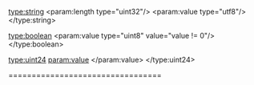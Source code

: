 <type:string>
	<param:length type="uint32"/>
	<param:value type="utf8"/>
</type:string>

<type:boolean>
	<param:value type="uint8" value="value != 0"/>
</type:boolean>

<type:uint24>
	<param:value>
		<Hi type="uint8" value="value>>8"/>
		<Lo type="uint16" value="value&0xffff"/>
	</param:value>
</type:uint24>

<Signature>
	<param:id type="ascii(8)"/>
	<param:version type="uint16"/>
</Signature>

<ChunkHeader>
	<param:id type="ascii(4)"/>
	<param:version type="uint16"/>
</ChunkHeader>

<Instrument>
	<Signature id="SFID\0d\0a\1a\0a"/>
	<InstrumentParameters/>
	<WaveList/>
</Instrument>

<InstrumentParameters>
	<ChunkHeader id="fM4I"/>
	<OpMask type="uint8"/>
	<if test="InstrumentParameters.version > 0">
		<Clip type="boolean"/>
	</if>
	<foreach:Operator>
		<AttackRate type="uint8"/>
		<DecayRate type="uint8"/>
		<SustainRate type="uint8"/>
		<SustainLevel type="uint8"/>
		<ReleaseRate type="uint8"/>
		<RepeatMode type="uint8" enum="OFF|ATTACK|DECAY|SUSTAIN|RELEASE"/>
		<Multiplier type="uint8"/>
		<Divider type="uint8"/>
		<Detune type="int16"/>
		<DutyCycle type="uint8"/>
		<Waveform type="uint8"/>
		<AmIntensity type="uint8"/>
		<AmLFO type="uint8"/>
		<FmIntensity type="uint16"/>
		<FmLFO type="uint8"/>
		<KeyScaler type="uint8"/>
	</foreach:Operator>
	<foreach:Operator>
		<ToOp1 type="uint8"/>
		<ToOp2 type="uint8"/>
		<ToOp3 type="uint8"/>
		<ToOp4 type="uint8"/>
		<Output type="uint8"/>
	</foreach:Operator>
	<Name type="string"/>
	<if test="InstrumentParameters.version > 1">
		<MacroCount type="uint16"/>
		<foreach:Macro>
			<Macro/>
		</foreach:Macro>
	</if>
</InstrumentParameters>

<Macro>
	<ChunkHeader id="mACR">
	<LoopStart type="int16"/>
	<LoopEnd type="int16"/>
	<ReleaseLoopStart type="int16"/>
	<StepCount type="uint16"/>
	<Delay type="uint16"/>
	<Mode type="uint8" enum="ABSOLUTE|RELATIVE|MASK"/>
	<TicksPerStep type="uint16"/>
	<Type type="ascii(4)"/>
	<Operator type="uint8"/>
	<Steps type="int64(StepCount)"/>
</Macro>

<WaveList>
	<ChunkHeader id="WAVL"/>
	<Count type="uint16"/>
	<foreach:Wave>
		<options>
			<SampleWave/>
			<SimpleWave/>
			<NodeWave/>
		</options>
	</foreach:Wave>
</WaveList>

<SampleWave>
	<ChunkHeader id="sAMW"/>
	<SampleCount type="uint32"/>
	<BitsPerSample type="uint8"/>
	<LoopStart type="uint32"/>
	<LoopEnd type="uint32"/>
	<RecordedFrequency type="float"/>
	<SampleFrequency type="float"/>
	<Name type="string"/>
	<options>
		<Samples type="uint8(SampleCount)=value+0x80" if="BitsPerSample==8" option/>
		<Samples type="uint16(SampleCount)=value+0x8000" if="BitsPerSample==16" option/>
		<Samples type="float32(SampleCount)" if="BitsPerSample==32" option/>
		<Samples type="uint24(SampleCount)=value+0x800000" option/>
	</options>
</SampleWave>

<SimpleWave>
	<ChunkHeader id="sYNW"><!-- Chunk ID is a historical artifact -->
		<SizeLog2 type="uint8"/>
		<Name type="string"/>
		<ComponentCount type="uint16"/>
		<foreach:Component>
			<options>
				<NoiseWave option/>
				<RectangleWave option/>
				<SawWave option/>
				<SineWave option/>
				<TriangleWave option/>
				<BandPassFilter option/>
				<BandRejectFilter option/>
				<ClampFilter option/>
				<HighPassFilter option/>
				<LowPassFilter option/>
				<NormalizeFilter option/>
				<QuantizeFilter option/>
			</options>
		</foreach:Component>
	</ChunkHeader>
</SimpleWave>

<ComponentHeader>
	<OutputMode type="uint8"/>
	<Volume type="float"/>
	<AmIntensity type="float"/>
	<XmIntensity type="float"/>
	<Source type="uint16"/>
</ComponentHeader>

<NoiseWave>
	<ChunkHeader id="nOIW"/>
	<ComponentHeader/>
	<Seed type="int32"/>
	<Tone type="float"/>
	<StartAt type="float"/>
	<Length type="float"/>
</NoiseWave>

<RectangleWave>
	<ChunkHeader id="rECW"/>
	<ComponentHeader/>
	<Frequency type="float"/>
	<Phase type="float"/>
	<ZeroPhaseStart type="float"/>
	<NegativePhaseStart type="float"/>
	<Cycles type="float"/>
	<StartAt type="float"/>
	<PmIntensity type="float"/>
</RectangleWave>

<SawWave>
	<ChunkHeader id="sAWW"/>
	<ComponentHeader/>
	<Frequency type="float"/>
	<Phase type="float"/>
	<FirstHalf type="uint8"/>
	<SecondHalf type="uint8"/>
	<Cycles type="float"/>
	<StartAt type="float"/>
	<PmIntensity type="float"/>
</SawWave>

<SineWave>
	<ChunkHeader id="sINW"/>
	<ComponentHeader/>
	<Frequency type="float"/>
	<Phase type="float"/>
	<FirstQuarter type="uint8"/>
	<SecondQuarter type="uint8"/>
	<ThirdQuarter type="uint8"/>
	<FourthQuarter type="uint8"/>
	<Cycles type="float"/>
	<StartAt type="float"/>
	<PmIntensity type="float"/>
</SineWave>

<TriangleWave>
	<ChunkHeader id="tRIW"/>
	<ComponentHeader/>
	<Frequency type="float"/>
	<Phase type="float"/>
	<FirstHalf type="uint8"/>
	<SecondHalf type="uint8"/>
	<Cycles type="float"/>
	<StartAt type="float"/>
	<PmIntensity type="float"/>
</TriangleWave>

<BandPassFilter>
	<ChunkHeader id="bPFF"/>
	<ComponentHeader/>
	<LowCutoff type="float"/>
	<HiCutoff type="float"/>
	<Taps type="uint16"/>
</BandPassFilter>

<BandRejectFilter>
	<ChunkHeader id="bRFF"/>
	<ComponentHeader/>
	<LowCutoff type="float"/>
	<HiCutoff type="float"/>
	<Taps type="uint16"/>
</BandRejectFilter>

<ClampFilter>
	<ChunkHeader id="cLAF"/>
	<ComponentHeader/>
	<ClampHi type="boolean"/>
	<ClampLow type="boolean"/>
	<CutoffHi type="float"/>
	<CutoffLow type="float"/>
</ClampFilter>

<HighPassFilter>
	<ChunkHeader id="hPFF"/>
	<ComponentHeader/>
	<Cutoff type="float"/>
	<Taps type="uint16"/>
</HighPassFilter>

<LowPassFilter>
	<ChunkHeader id="lPFF"/>
	<ComponentHeader/>
	<Cutoff type="float"/>
	<Taps type="uint16"/>
</LowPassFilter>

<NormalizeFilter>
	<ChunkHeader id="nORF"/>
	<ComponentHeader/>
	<KeepCenter type="boolean"/>
</NormalizeFilter>

<QuantizeFilter>
	<ChunkHeader id="qUAF"/>
	<ComponentHeader/>
	<Steps type="uint8"/>
</QuantizeFilter>

<NodeWave>
	<ChunkHeader id="nODW"/>
	<SizeLog2 type="uint8"/>
	<Name type="string"/>
	<NodeCount type="uint16"/>
	<foreach:Node>
		<options>
			<OutputNode option/>
			<NoiseNode option/>
			<PulseNode option/>
			<RampNode option/>
			<SawNode option/>
			<SineNode option/>
			<TriangleNode option/>
			<ClampNode option/>
			<ClipNode option/>
			<MapRangeNode option/>
			<MapWaveNode option/>
			<MixNode option/>
			<NormalizeNode option/>
			<DecayNode option/>
			<PowerNode option/>
			<MuxNode option/>
			<QuantizeNode option/>
			<DecimateNode option/>
			<LowpassNode option/>
			<HighpassNode option/>
			<BandpassNode option/>
			<BandRejectNode option/>
		</options>
	</foreach:Node>
</NodeWave>

<OutputNode>
	<ChunkHeader id="oUTN"/>
	<GraphPositions/>
	<ClipLevel type="float"/>
	<Connections/>
</OutputNode>

<NoiseNode>
	<ChunkHeader id="nOIN"/>
	<GraphPositions/>
	<RangeFrom type="float"/>
	<RangeLength type="float"/>
	<Seed type="int32"/>
	<Amplitude type="float"/>
	<Decay type="float"/>
	<Power type="float"/>
	<DC type="float"/>
	<Octaves type="uint8"/>
	<Frequency type="float"/>
	<Persistence type="float"/>
	<Lacunarity type="float"/>
	<Randomness type="float"/>
	<Connections/>
</NoiseNode>

<PulseNode>
	<ChunkHeader id="pULN"/>
	<GraphPositions/>
	<RangeFrom type="float"/>
	<RangeLength type="float"/>
	<PositivePulseStart type="float"/>
	<PositivePulseLength type="float"/>
	<PositivePulseAmplitude type="float"/>
	<NegativePulseStart type="float"/>
	<NegativePulseLength type="float"/>
	<NegativePulseAmplitude type="float"/>
	<Frequency type="float"/>
	<Amplitude type="float"/>
	<PhaseDelta type="float"/>
	<Decay type="float"/>
	<DC type="float"/>
	<Connections/>
</PulseNode>

<RampNode>
	<ChunkHeader id="rAMN"/>
	<GraphPositions/>
	<RangeFrom type="float"/>
	<RangeLength type="float"/>
	<ValueFrom type="float"/>
	<ValueTo type="float"/>
	<ValueCurve type="float"/>
	<Connections/>
</RampNode>

<SawNode>
	<ChunkHeader id="sAWN"/>
	<GraphPositions/>
	<RangeFrom type="float"/>
	<RangeLength type="float"/>
	<Frequency type="float"/>
	<Amplitude type="float"/>
	<PhaseDelta type="float"/>
	<Power type="float"/>
	<Decay type="float"/>
	<DC type="float"/>
	<QuarterType type="uint8(4)" enum="-1>-0.5|-0.5>0|0>0.5|0.5>1|1>0.5|0.5>0|0>-0.5|-0.5>-1|1|0.5|0|-0.5|-1"/>
	<Connections/>
</SawNode>

<SineNode>
	<ChunkHeader id="sINN"/>
	<GraphPositions/>
	<RangeFrom type="float"/>
	<RangeLength type="float"/>
	<Frequency type="float"/>
	<Amplitude type="float"/>
	<PhaseDelta type="float"/>
	<Power type="float"/>
	<Decay type="float"/>
	<DC type="float"/>
	<QuarterType type="uint8(4)" enum="0>1|1>0|0>-1|-1>0|1|0|-1"/>
	<Connections/>
</SineNode>

<TriangleNode>
	<ChunkHeader id="tRIN"/>
	<GraphPositions/>
	<RangeFrom type="float"/>
	<RangeLength type="float"/>
	<Frequency type="float"/>
	<Amplitude type="float"/>
	<PhaseDelta type="float"/>
	<Power type="float"/>
	<Decay type="float"/>
	<DC type="float"/>
	<QuarterType type="uint8(4)" enum="0>1|1>0|0>-1|-1>0|1|0|-1"/>
	<Connections/>
</TriangleNode>

<ClampNode>
	<ChunkHeader id="cLMN"/>
	<GraphPositions/>
	<RangeFrom type="float"/>
	<RangeLength type="float"/>
	<HighLevel type="float"/>
	<HighClamp type="float"/>
	<HighMode type="uint8" enum="NONE|CLAMP|WRAP|BOUNCE"/>
	<LowLevel type="float"/>
	<LowClamp type="float"/>
	<LowMode type="uint8" enum="NONE|CLAMP|WRAP|BOUNCE"/>
	<Mix type="float"/>
	<ClampMix type="float"/>
	<Isolate type="boolean"/>
	<Amplitude type="float"/>
	<Power type="float"/>
	<Decay type="float"/>
	<DC type="float"/>
	<Connections/>
</ClampNode>

<ClipNode>
	<ChunkHeader id="cLIN"/>
	<GraphPositions/>
	<RangeFrom type="float"/>
	<RangeLength type="float"/>
	<Connections/>
</ClipNode>

<MapRangeNode>
	<ChunkHeader id="mARN"/>
	<GraphPositions/>
	<RangeFrom type="float"/>
	<RangeLength type="float"/>
	<MinimumIn type="float"/>
	<MaximumIn type="float"/>
	<MinimumOut type="float"/>
	<MaximumOut type="float"/>
	<Extrapolate type="uint8"/>
	<Mix type="float"/>
	<ClampMix type="float"/>
	<Isolate type="boolean"/>
	<Amplitude type="float"/>
	<Power type="float"/>
	<Decay type="float"/>
	<DC type="float"/>
	<Connections/>
</MapRangeNode>

<MapWaveNode>
	<ChunkHeader id="mWAN"/>
	<GraphPositions/>
	<RangeFrom type="float"/>
	<RangeLength type="float"/>
	<InterpolationType type="uint8" enum="NONE|LINEAR|COSINE"/>
	<ExtrapolationType type="uint8" enum="CONSTANT|EXTEND|WRAP"/>
	<MapEmptyValues type="boolean"/>
	<Mix type="float"/>
	<ClampMix type="float"/>
	<Isolate type="boolean"/>
	<Amplitude type="float"/>
	<Power type="float"/>
	<Decay type="float"/>
	<DC type="float"/>
	<Connections/>
</MapWaveNode>

<MixNode>
	<ChunkHeader id="mIXN"/>
	<GraphPositions/>
	<RangeFrom type="float"/>
	<RangeLength type="float"/>
	<InputA type="float"/>
	<InputB type="float"/>
	<Operation type="uint8" enum="MIX|ADD|SUBTRACT|MULTIPLY|DIVIDE|MODULO|FMOD|POWER|MAXIMUM|MINIMUM|GREATER|GREATER/EQUAL|LESS|LESS/EQUAL|COMPARE|SIGN COMPARE|MIX OVER|MIX UNDER"/>
	<Mix type="float"/>
	<ClampMix type="float"/>
	<Isolate type="boolean"/>
	<Power type="float"/>
	<Decay type="float"/>
	<DC type="float"/>
	<Connections/>
</MixNode>

<NormalizeNode>
	<ChunkHeader id="nORN"/>
	<GraphPositions/>
	<RangeFrom type="float"/>
	<RangeLength type="float"/>
	<KeepZero type="float"/>
	<UseFullWave type="float"/>
	<Mix type="float"/>
	<ClampMix type="float"/>
	<Isolate type="boolean"/>
	<Amplitude type="float"/>
	<Power type="float"/>
	<Decay type="float"/>
	<Connections/>
</NormalizeNode>

<DecayNode>
	<ChunkHeader id="dECN"/>
	<GraphPositions/>
	<RangeFrom type="float"/>
	<RangeLength type="float"/>
	<Mix type="float"/>
	<ClampMix type="float"/>
	<Isolate type="boolean"/>
	<Amplitude type="float"/>
	<Power type="float"/>
	<Decay type="float"/>
	<DC type="float"/>
	<Connections/>
</DecayNode>

<PowerNode>
	<ChunkHeader id="pOWN"/>
	<GraphPositions/>
	<RangeFrom type="float"/>
	<RangeLength type="float"/>
	<Mix type="float"/>
	<ClampMix type="float"/>
	<Isolate type="boolean"/>
	<Amplitude type="float"/>
	<Power type="float"/>
	<Decay type="float"/>
	<DC type="float"/>
	<Connections/>
</PowerNode>

<MuxNode>
	<ChunkHeader id="mUXN"/>
	<GraphPositions/>
	<RangeFrom type="float"/>
	<RangeLength type="float"/>
	<Selector type="float"/>
	<ClipMode type="uint8"/>
	<InputCount type="uint8"/>
	<Connections/>
</MuxNode>

<QuantizeNode>
	<ChunkHeader id="qUAN"/>
	<GraphPositions/>
	<RangeFrom type="float"/>
	<RangeLength type="float"/>
	<Levels type="uint16"/>
	<Dither type="float"/>
	<UseFullLength type="float"/>
	<UseFullAmplitude type="float"/>
	<Mix type="float"/>
	<ClampMix type="float"/>
	<Isolate type="boolean"/>
	<Amplitude type="float"/>
	<Power type="float"/>
	<Decay type="float"/>
	<DC type="float"/>
	<Connections/>
</QuantizeNode>

<DecimateNode>
	<ChunkHeader id="dECI"/>
	<GraphPositions/>
	<RangeFrom type="float"/>
	<RangeLength type="float"/>
	<Levels type="uint16"/>
	<UseFullLength type="float"/>
	<LerpType type="uint8"/>
	<Mix type="float"/>
	<ClampMix type="float"/>
	<Isolate type="boolean"/>
	<Amplitude type="float"/>
	<Power type="float"/>
	<Decay type="float"/>
	<DC type="float"/>
	<Connections/>
</DecimateNode>

<LowpassNode>
	<ChunkHeader id="lOWP"/>
	<GraphPositions/>
	<RangeFrom type="float"/>
	<RangeLength type="float"/>
	<Cutoff type="uint16"/>
	<Attenuation type="float"/>
	<Resonance type="float"/>
	<Steps type="uint16"/>
	<Mix type="float"/>
	<ClampMix type="float"/>
	<Isolate type="boolean"/>
	<Amplitude type="float"/>
	<Power type="float"/>
	<Decay type="float"/>
	<DC type="float"/>
	<Connections/>
</LowpassNode>

<HighpassNode>
	<ChunkHeader id="hIGP"/>
	<GraphPositions/>
	<RangeFrom type="float"/>
	<RangeLength type="float"/>
	<Cutoff type="uint16"/>
	<Attenuation type="float"/>
	<Resonance type="float"/>
	<Steps type="uint16"/>
	<Mix type="float"/>
	<ClampMix type="float"/>
	<Isolate type="boolean"/>
	<Amplitude type="float"/>
	<Power type="float"/>
	<Decay type="float"/>
	<DC type="float"/>
	<Connections/>
</LowpassNode>

<BandpassNode>
	<ChunkHeader id="hIGP"/>
	<GraphPositions/>
	<RangeFrom type="float"/>
	<RangeLength type="float"/>
	<CutoffLow type="uint16"/>
	<CutoffHigh type="uint16"/>
	<Attenuation type="float"/>
	<Resonance type="float"/>
	<Steps type="uint16"/>
	<Mix type="float"/>
	<ClampMix type="float"/>
	<Isolate type="boolean"/>
	<Amplitude type="float"/>
	<Power type="float"/>
	<Decay type="float"/>
	<DC type="float"/>
	<Connections/>
</BandpassNode>

<BandRejectNode>
	<ChunkHeader id="hIGP"/>
	<GraphPositions/>
	<RangeFrom type="float"/>
	<RangeLength type="float"/>
	<CutoffLow type="uint16"/>
	<CutoffHigh type="uint16"/>
	<Attenuation type="float"/>
	<Resonance type="float"/>
	<Steps type="uint16"/>
	<Mix type="float"/>
	<ClampMix type="float"/>
	<Isolate type="boolean"/>
	<Amplitude type="float"/>
	<Power type="float"/>
	<Decay type="float"/>
	<DC type="float"/>
	<Connections/>
</BandRejectNode>

<Connections>
	<InputsConnectedCount type="uint16"/>
	<foreach:InputConnected>
		<SlotId type="char(4)"/>
		<ConnectionCount type="uint16"/>
		<ConnectedTo type="uint16(ConnectionCount)"/>
	</foreach:InputConnected>
</Connections>

<GraphPositions>
	<OutputNodeX type="float"/>
	<OutputNodeY type="float"/>
	<OutputNodeWidth type="float"/>
	<OutputNodeHeight type="float"/>
</GraphPositions>

=================================

<Song>
	<Signature id="SFMM\0d\0a\1a\0a"/>
	<Header/>
	<HighLights/>
	<Channels/>
	<Instruments/>
	<Orders/>
	<Patterns/>
	<Arpeggios/>
</Song>

<Header>
	<ChunkHeader id="MHDR"/>
	<PatternLength type="uint16"/>
	<TicksPerSecond type="uint16"/>
	<TicksPerRow type="uint16"/>
	<Title type="string"/>
	<Author type="string"/>
</Header>

<HighLights>
	<ChunkHeader id="hIGH"/>
	<MajorHighlight type="uint16"/>
	<MinorHighlight type="uint16"/>
</HighLights>

<Channels>
	<ChunkHeader id="CHAL"/>
	<ChannelCount type="uint16"/>
	<foreach:ChannelCount>
		<ChanneType type="ascii(4)" unused/>
		<FxCount type="uint8"/>
	</foreach:ChannelCount>
</Channels>

<Instruments>
	<ChunkHeader id="INSL"/>
	<foreach:LFO>
		<Frequency type="uint16" value="frequency*256"/>
		<Waveform type="uint8"/>
		<DutyCycle type="unit8"/>
	</foreach:LFO>
	<InstrumentCount type="uint16"/>
	<foreach:Instrument>
		<FmInstrument/>
	</foreach:Instrument>
	<WaveList/>
</Instruments>

<Orders>
	<ChunkHeader id="ORDL"/>
	<OrderCount type="uint16"/>
	<foreach:Orders>
		<PatternId type="uint8(ChannelCount)"/>
	</foreach:Orders>
</Orders>

<Patterns>
	<ChunkHeader id="PATL"/>
	<foreach:ChannelCount>
		<foreach:ChannelPattern>
			<Pattern/>
		</foreach:ChannelPattern>
	</foreach:ChannelCount>
</Patterns>

<Pattern>
	<ChunkHeader id="PATR"/>
	<ColumnsUsed type="uint32"/>
	<foreach:Column>
		<LegatoMode type="boolean" option/>
		<Note type="uint8" option/>
		<InstrumentId type="uint8" option/>
		<Volume type="uint8" option/>
		<if test="InstrumentParameters.version > 0">
			<ChannelInvert type="uint8" option/>
		</if>
		<Panpot type="uint8" option/>
		<Fx1Type type="uint8" option/>
		<Fx1Opmask type="uint8" option/>
		<Fx1Value type="uint8" option/>
		<Fx2Type type="uint8" option/>
		<Fx2Opmask type="uint8" option/>
		<Fx2Value type="uint8" option/>
		<Fx3Type type="uint8" option/>
		<Fx3Opmask type="uint8" option/>
		<Fx3Value type="uint8" option/>
		<Fx4Type type="uint8" option/>
		<Fx4Opmask type="uint8" option/>
		<Fx4Value type="uint8" option/>
	</foreach:Column>
</Pattern>

<Arpeggios>
	<ChunkHeader id="ARPL"/>
	<ArpeggioCount type="uint16"/>
	<foreach:Arpeggio>
		<Arpeggio/>
	</foreach:Arpeggio>
</Arpeggios>

<Arpeggio>
	<ChunkHeader id="aRPG">
	<LoopStart type="int16"/>
	<LoopEnd type="int16"/>
	<ReleaseLoopStart type="int16"/>
	<StepCount type="uint16"/>
	<Delay type="uint16"/>
	<Name type="string"/>
	<Index type="uint8"/>
	<Steps type="int64(StepCount)"/>
</Arpeggio>

